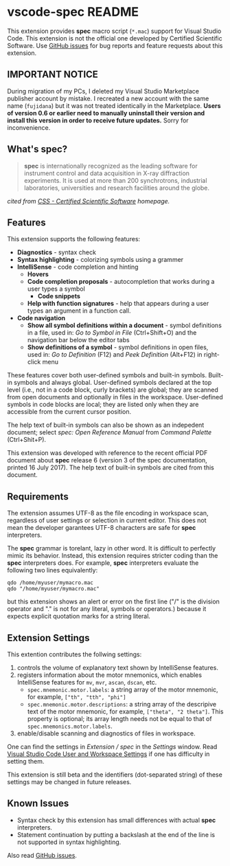 # vscode-spec README

This extension provides __spec__ macro script (`*.mac`) support for Visual Studio Code.
This extension is not the official one developed by Certified Scientific Software.
Use [GitHub issues](https://github.com/fujidana/vscode-spec/issues) for bug reports and feature requests about this extension.

## IMPORTANT NOTICE

During migration of my PCs, I deleted my Visual Studio Marketplace publisher account by mistake.
I recreated a new account with the same name (`fujidana`) but it was not treated identically in the Marketplace.
__Users of version 0.6 or earlier need to manually uninstall their version and install this version in order to receive future updates.__
Sorry for inconvenience.

## What's __spec__?

> __spec__ is internationally recognized as the leading software for instrument control and data acquisition in X-ray diffraction experiments.
> It is used at more than 200 synchrotrons, industrial laboratories, universities and research facilities around the globe.

_cited from [CSS - Certified Scientific Software](https://www.certif.com) homepage._

## Features

This extension supports the following features:

* __Diagnostics__ - syntax check
* __Syntax highlighting__ - colorizing symbols using a grammer
* __IntelliSense__ - code completion and hinting
  * __Hovers__
  * __Code completion proposals__ - autocompletion that works during a user types a symbol
    * __Code snippets__
  * __Help with function signatures__ - help that appears during a user types an argument in a function call.
* __Code navigation__
  * __Show all symbol definitions within a document__ - symbol definitions in a file, used in: _Go to Symbol in File_ (Ctrl+Shift+O) and the navigation bar below the editor tabs
  * __Show definitions of a symbol__ - symbol definitions in open files, used in: _Go to Definition_ (F12) and _Peek Definition_ (Alt+F12) in right-click menu

These features cover both user-defined symbols and built-in symbols.
Built-in symbols and always global.
User-defined symbols declared at the top level (i.e., not in a code block, curly brackets) are global; they are scanned from open documents and optionally in files in the workspace.
User-defined symbols in code blocks are local; they are listed only when they are accessible from the current cursor position.

The help text of built-in symbols can also be shown as an indepedent document; select _spec: Open Reference Manual_ from _Command Palette_ (Ctrl+Shit+P).

This extension was developed with reference to the recent official PDF document about __spec__ release 6 (version 3 of the spec documentation, printed 16 July 2017).
The help text of built-in symbols are cited from this document.

## Requirements

The extension assumes UTF-8 as the file encoding in workspace scan, regardless of user settings or selection in current editor.
This does not mean the developer garantees UTF-8 characters are safe for __spec__ interpreters.

The __spec__ grammar is torelant, lazy in other word.
It is difficult to perfectly mimic its behavior.
Instead, this extension requires stricter coding than the __spec__ interpreters does.
For example, __spec__ interpreters evaluate the following two lines equivalently:

```
qdo /home/myuser/mymacro.mac
qdo "/home/myuser/mymacro.mac"
```

but this extension shows an alert or error on the first line ("/" is the division operator and "." is not for any literal, symbols or operators.) because it expects explicit quotation marks for a string literal.

## Extension Settings

This extention contributes the follwing settings:

1. controls the volume of explanatory text shown by IntelliSense features.
2. registers information about the motor mnemonics, which enables IntelliSense features for `mv`, `mvr`, `ascan`, `dscan`, etc.
    * `spec.mnemonic.motor.labels`: a string array of the motor mnemonic, for example, `["th", "tth", "phi"]`
    * `spec.mnemonic.motor.descriptions`: a string array of the descripive text of the motor mnemonic, for example, `["theta", "2 theta"]`. This property is optional; its array length needs not be equal to that of `spec.mnemonics.motor.labels`.
3. enable/disable scanning and diagnostics of files in workspace.

One can find the settings in _Extension / spec_ in the _Settings_ window.
Read [Visual Studio Code User and Workspace Settings](https://code.visualstudio.com/docs/getstarted/settings) if one has difficulty in setting them.

This extension is still beta and the identifiers (dot-separated string) of these settings may be changed in future releases.

<!-- Include if your extension adds any VS Code settings through the `contributes.configuration` extension point . -->

## Known Issues

* Syntax check by this extension has small differences with actual __spec__ interpreters.
* Statement continuation by putting a backslash at the end of the line is not supported in syntax highlighting.

Also read [GitHub issues](https://github.com/fujidana/vscode-spec/issues).
